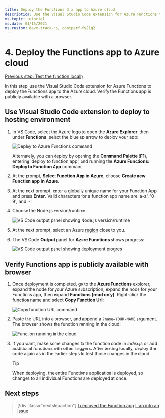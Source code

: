```yaml
---
title: Deploy the Functions 3.x app to Azure cloud
description: Use the Visual Studio Code extension for Azure Functions to deploy the Functions app to the Azure cloud. Verify the Functions app is publicly available with a browser. 
ms.topic: tutorial
ms.date: 04/15/2021
ms.custom: devx-track-js, contperf-fy21q2
---
```


# 4. Deploy the Functions app to Azure cloud

[Previous step: Test the function locally](./vscode-function-app-http-trigger/tutorial-vscode-serverless-node-test-local.md)

In this step, use the Visual Studio Code extension for Azure Functions to deploy the Functions app to the Azure cloud. Verify the Functions app is publicly available with a browser. 

## Use Visual Studio Code extension to deploy to hosting environment

1. In VS Code, select the Azure logo to open the **Azure Explorer**, then under **Functions**, select the blue up arrow to deploy your app:

    ![Deploy to Azure Functions command](../../medial/functions-extension/deploy-app.png)

    Alternately, you can deploy by opening the **Command Palette** (**F1**), entering 'deploy to function app', and running the **Azure Functions: Deploy to Function App** command.

1. At the prompt, **Select Function App in Azure**, choose **Create new Function app in Azure**.

1. At the next prompt, enter a globally unique name for your Function App and press **Enter**. Valid characters for a function app name are 'a-z', '0-9', and '-'.

1. Choose the Node.js version/runtime.

    ![VS Code output panel showing Node.js version/runtime](../../medial/functions-extension/nodejs-runtime-version.png)

1. At the next prompt, select an Azure [region](https://azure.microsoft.com/regions/) close to you.

1. The VS Code **Output** panel for **Azure Functions** shows progress:

    ![VS Code output panel showing deployment progres](../../medial/functions-extension/deploy-progress.png)

## Verify Functions app is publicly available with browser

1. Once deployment is completed, go to the **Azure Functions** explorer, expand the node for your Azure subscription, expand the node for your Functions app, then expand **Functions (read only)**. Right-click the function name and select **Copy Function Url**:

    ![Copy function URL command](../../medial/functions-extension/copy-function-url-command.png)

1. Paste the URL into a browser, and append a `?name=YOUR-NAME` argument. The browser shows the function running in the cloud:

    ![Function running in the cloud](../../medial/functions-extension/remote-test-browser.png)

1. If you want, make some changes to the function code in *index.js* or add additional functions with other triggers. After testing locally, deploy the code again as in the earlier steps to test those changes in the cloud.

    > [!TIP]
    > When deploying, the entire Functions application is deployed, so changes to all individual Functions are deployed at once.

## Next steps

> [!div class="nextstepaction"]
> [I deployed the Function app](tutorial-vscode-serverless-node-remove-resource.md) [I ran into an issue](https://www.research.net/r/PWZWZ52?tutorial=node-deployment-azurefunctions&step=deploy-app)
